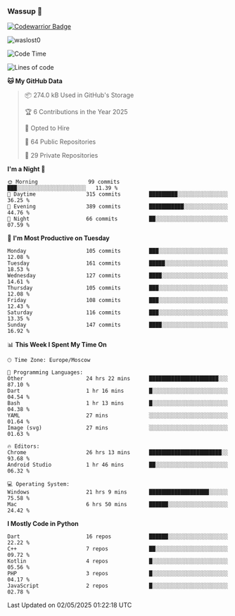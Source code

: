 ### Wassup 👋

[![Codewarrior Badge](https://www.codewars.com/users/waslost/badges/small)](https://www.codewars.com/users/waslost)

<p align="left"> <img src="https://komarev.com/ghpvc/?username=waslost0" alt="waslost0" /></p>

<!--START_SECTION:waka-->
![Code Time](http://img.shields.io/badge/Code%20Time-5%2C660%20hrs%2052%20mins-blue)

![Lines of code](https://img.shields.io/badge/From%20Hello%20World%20I%27ve%20Written-1.4%20million%20lines%20of%20code-blue)

**🐱 My GitHub Data** 

> 📦 274.0 kB Used in GitHub's Storage 
 > 
> 🏆 6 Contributions in the Year 2025
 > 
> 💼 Opted to Hire
 > 
> 📜 64 Public Repositories 
 > 
> 🔑 29 Private Repositories 
 > 
**I'm a Night 🦉** 

```text
🌞 Morning                99 commits          ███░░░░░░░░░░░░░░░░░░░░░░   11.39 % 
🌆 Daytime                315 commits         █████████░░░░░░░░░░░░░░░░   36.25 % 
🌃 Evening                389 commits         ███████████░░░░░░░░░░░░░░   44.76 % 
🌙 Night                  66 commits          ██░░░░░░░░░░░░░░░░░░░░░░░   07.59 % 
```
📅 **I'm Most Productive on Tuesday** 

```text
Monday                   105 commits         ███░░░░░░░░░░░░░░░░░░░░░░   12.08 % 
Tuesday                  161 commits         █████░░░░░░░░░░░░░░░░░░░░   18.53 % 
Wednesday                127 commits         ████░░░░░░░░░░░░░░░░░░░░░   14.61 % 
Thursday                 105 commits         ███░░░░░░░░░░░░░░░░░░░░░░   12.08 % 
Friday                   108 commits         ███░░░░░░░░░░░░░░░░░░░░░░   12.43 % 
Saturday                 116 commits         ███░░░░░░░░░░░░░░░░░░░░░░   13.35 % 
Sunday                   147 commits         ████░░░░░░░░░░░░░░░░░░░░░   16.92 % 
```


📊 **This Week I Spent My Time On** 

```text
🕑︎ Time Zone: Europe/Moscow

💬 Programming Languages: 
Other                    24 hrs 22 mins      ██████████████████████░░░   87.10 % 
Dart                     1 hr 16 mins        █░░░░░░░░░░░░░░░░░░░░░░░░   04.54 % 
Bash                     1 hr 13 mins        █░░░░░░░░░░░░░░░░░░░░░░░░   04.38 % 
YAML                     27 mins             ░░░░░░░░░░░░░░░░░░░░░░░░░   01.64 % 
Image (svg)              27 mins             ░░░░░░░░░░░░░░░░░░░░░░░░░   01.63 % 

🔥 Editors: 
Chrome                   26 hrs 13 mins      ███████████████████████░░   93.68 % 
Android Studio           1 hr 46 mins        ██░░░░░░░░░░░░░░░░░░░░░░░   06.32 % 

💻 Operating System: 
Windows                  21 hrs 9 mins       ███████████████████░░░░░░   75.58 % 
Mac                      6 hrs 50 mins       ██████░░░░░░░░░░░░░░░░░░░   24.42 % 
```

**I Mostly Code in Python** 

```text
Dart                     16 repos            ██████░░░░░░░░░░░░░░░░░░░   22.22 % 
C++                      7 repos             ██░░░░░░░░░░░░░░░░░░░░░░░   09.72 % 
Kotlin                   4 repos             █░░░░░░░░░░░░░░░░░░░░░░░░   05.56 % 
PHP                      3 repos             █░░░░░░░░░░░░░░░░░░░░░░░░   04.17 % 
JavaScript               2 repos             █░░░░░░░░░░░░░░░░░░░░░░░░   02.78 % 
```




 Last Updated on 02/05/2025 01:22:18 UTC
<!--END_SECTION:waka-->

